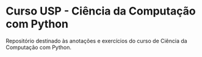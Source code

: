 # Curso USP - Ciência da Computação com Python

Repositório destinado às anotações e exercícios do curso de Ciência da Computação com Python. 
